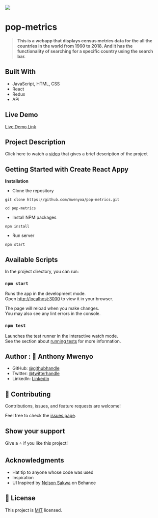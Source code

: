 
![](https://img.shields.io/badge/Microverse-blueviolet)

# pop-metrics

> **This is a webapp that displays  census metrics data for the all the countries in the world from 1960 to 2018. And it has the functionality of searching for a specific country using  the search bar.**


## Built With

- JavaScript, HTML, CSS
- React
- Redux
- API

## Live Demo

[Live Demo Link](https://extraordinary-faun-d23aa0.netlify.app)

## Project Description

Click here to watch a [video](https://www.loom.com/share/5a604551755441e89978a586b95d435b) that gives a brief description of the project

## Getting Started with Create React Appy

**Installation**
- Clone the repository
~~~
git clone https://github.com/mwenyoa/pop-metrics.git

cd pop-metrics
~~~
- Install NPM packages
~~~
npm install
~~~
- Run server
~~~
npm start
~~~
## Available Scripts

In the project directory, you can run:

### `npm start`

Runs the app in the development mode.\
Open [http://localhost:3000](http://localhost:3000) to view it in your browser.

The page will reload when you make changes.\
You may also see any lint errors in the console.

### `npm test`

Launches the test runner in the interactive watch mode.\
See the section about [running tests](https://facebook.github.io/create-react-app/docs/running-tests) for more information.

##   Author : 👤 **Anthony Mwenyo**

- GitHub: [@githubhandle](https://github.com/mwenyoa)
- Twitter: [@twitterhandle](https://twitter.com/anthony_mwenyo)
- LinkedIn: [LinkedIn](https://www.linkedin.com/in/anthony-mwenyo/)
## 🤝 Contributing

Contributions, issues, and feature requests are welcome!

Feel free to check the [issues page](../../issues/).

## Show your support

Give a ⭐️ if you like this project!

## Acknowledgments

- Hat tip to anyone whose code was used
- Inspiration
- UI Inspired by [Nelson Sakwa](https://www.behance.net/gallery/31579789/Ballhead-App-(Free-PSDs)) on Behance

## 📝 License

This project is [MIT](./MIT.md) licensed.